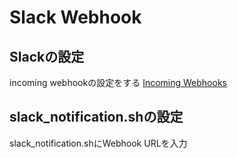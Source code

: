 # Slack Webhook
## Slackの設定
incoming webhookの設定をする
[Incoming Webhooks](https://docs.slack.dev/tools/java-slack-sdk/ja-jp/guides/incoming-webhooks/)
## slack_notification.shの設定
slack_notification.shにWebhook URLを入力